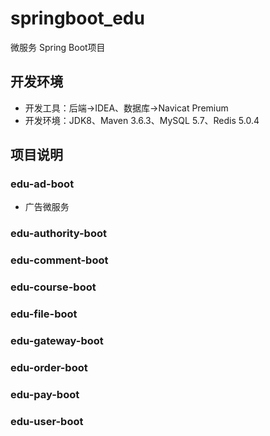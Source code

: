 # springboot_edu
微服务 Spring Boot项目

## 开发环境
- 开发工具：后端->IDEA、数据库->Navicat Premium
- 开发环境：JDK8、Maven 3.6.3、MySQL 5.7、Redis 5.0.4

## 项目说明
### edu-ad-boot
- 广告微服务

### edu-authority-boot
### edu-comment-boot
### edu-course-boot
### edu-file-boot
### edu-gateway-boot
### edu-order-boot
### edu-pay-boot
### edu-user-boot
